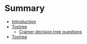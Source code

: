 # Summary

* [Introduction](README.md)
* [Toxtree](chapter1.md)
  * [Cramer decision tree questions](chapter1/subtitle.md)
* [Toxtree](toxtree.md)

